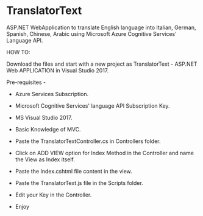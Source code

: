 # TranslatorText
ASP.NET WebApplication to translate English language into Italian, German, Spanish, Chinese, Arabic using Microsoft Azure Cognitive Services' Language API.

HOW TO:

Download the files and start with a new project as TranslatorText - ASP.NET Web APPLICATION in Visual Studio 2017.

Pre-requisites -

- Azure Services Subscription.
- Microsoft Cognitive Services' language API Subscription Key.
- MS Visual Studio 2017.
- Basic Knowledge of MVC.

 - Paste the TranslatorTextController.cs in Controllers folder.
 - Click on ADD VIEW option for Index Method in the Controller and name the View as Index itself.
 - Paste the Index.cshtml file content in the view.
 - Paste the TranslatorText.js file in the Scripts folder.
 - Edit your Key in the Controller.
 - Enjoy
